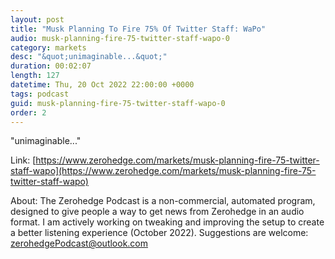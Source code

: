 ```yaml
---
layout: post
title: "Musk Planning To Fire 75% Of Twitter Staff: WaPo"
audio: musk-planning-fire-75-twitter-staff-wapo-0
category: markets
desc: "&quot;unimaginable...&quot;"
duration: 00:02:07
length: 127
datetime: Thu, 20 Oct 2022 22:00:00 +0000
tags: podcast
guid: musk-planning-fire-75-twitter-staff-wapo-0
order: 2
---
```

&quot;unimaginable...&quot;

Link: [https://www.zerohedge.com/markets/musk-planning-fire-75-twitter-staff-wapo](https://www.zerohedge.com/markets/musk-planning-fire-75-twitter-staff-wapo)

About: The Zerohedge Podcast is a non-commercial, automated program, designed to give people a way to get news from Zerohedge in an audio format.  I am actively working on tweaking and improving the setup to create a better listening experience (October 2022).  Suggestions are welcome: [zerohedgePodcast@outlook.com](mailto:zerohedgePodcast@outlook.com)